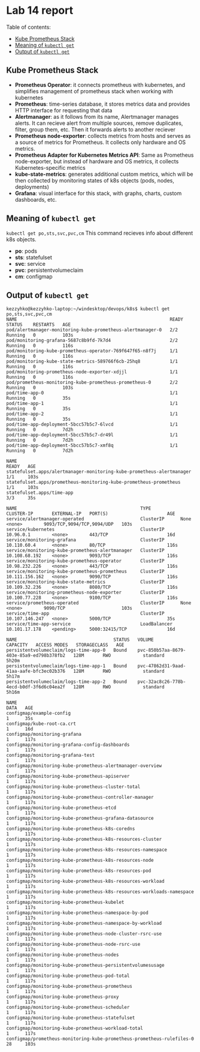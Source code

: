 # Lab 14 report


Table of contents:  
* [Kube Prometheus Stack](#kube-prometheus-stack)  
* [Meaning of `kubectl get`](#meaning-of-kubectl-get)  
* [Output of `kubectl get`](#output-of-kubectl-get)  


## Kube Prometheus Stack
* **Prometheus Operator**: it connects prometheus with kubernetes, and simplifies management of prometheus stack when working with kubernetes
* **Prometheus**: time-series database, it stores metrics data and provides HTTP interface for requesting that data
* **Alertmanager**: as it follows from its name, Alertmanager manages alerts. It can recieve alert from multiple sources, remove duplicates, filter, group them, etc. Then it forwards alerts to another reciever
* **Prometheus node-exporter**: collects metrics from hosts and serves as a source of metrics for Prometheus. It collects only hardware and OS metrics.
* **Prometheus Adapter for Kubernetes Metrics API**: Same as Prometheus node-exporter, but instead of hardware and OS metrics, it collects Kubernetes-specific metrics
* **kube-state-metrics**: generates additional custom metrics, which will be then collected by monitoring states of k8s objects (pods, nodes, deployments)
* **Grafana**: visual interface for this stack, with graphs, charts, custom dashboards, etc.


## Meaning of `kubectl get`
`kubectl get po,sts,svc,pvc,cm`
This command recieves info about different k8s objects. 
* **po**: pods
* **sts**: statefulset
* **svc**: service
* **pvc**: persistentvolumeclaim
* **cm**: configmap


## Output of `kubectl get`
```
kezzyhko@kezzyhko-laptop:~/windesktop/devops/k8s$ kubectl get po,sts,svc,pvc,cm
NAME                                                         READY   STATUS    RESTARTS   AGE
pod/alertmanager-monitoring-kube-prometheus-alertmanager-0   2/2     Running   0          103s
pod/monitoring-grafana-5687c8b9fd-7k7d4                      2/2     Running   0          116s
pod/monitoring-kube-prometheus-operator-769f647f65-n8f7j     1/1     Running   0          116s
pod/monitoring-kube-state-metrics-589766f6cb-25hq8           1/1     Running   0          116s
pod/monitoring-prometheus-node-exporter-xdjjl                1/1     Running   0          116s
pod/prometheus-monitoring-kube-prometheus-prometheus-0       2/2     Running   0          103s
pod/time-app-0                                               1/1     Running   0          35s
pod/time-app-1                                               1/1     Running   0          35s
pod/time-app-2                                               1/1     Running   0          35s
pod/time-app-deployment-5bcc57b5c7-6lvcd                     1/1     Running   0          7d2h
pod/time-app-deployment-5bcc57b5c7-dr49l                     1/1     Running   0          7d2h
pod/time-app-deployment-5bcc57b5c7-xmf8q                     1/1     Running   0          7d2h

NAME                                                                    READY   AGE
statefulset.apps/alertmanager-monitoring-kube-prometheus-alertmanager   1/1     103s
statefulset.apps/prometheus-monitoring-kube-prometheus-prometheus       1/1     103s
statefulset.apps/time-app                                               3/3     35s

NAME                                              TYPE           CLUSTER-IP       EXTERNAL-IP   PORT(S)                      AGE
service/alertmanager-operated                     ClusterIP      None             <none>        9093/TCP,9094/TCP,9094/UDP   103s
service/kubernetes                                ClusterIP      10.96.0.1        <none>        443/TCP                      16d
service/monitoring-grafana                        ClusterIP      10.110.60.4      <none>        80/TCP                       116s
service/monitoring-kube-prometheus-alertmanager   ClusterIP      10.108.68.192    <none>        9093/TCP                     116s
service/monitoring-kube-prometheus-operator       ClusterIP      10.98.232.226    <none>        443/TCP                      116s
service/monitoring-kube-prometheus-prometheus     ClusterIP      10.111.156.162   <none>        9090/TCP                     116s
service/monitoring-kube-state-metrics             ClusterIP      10.109.32.236    <none>        8080/TCP                     116s
service/monitoring-prometheus-node-exporter       ClusterIP      10.100.77.228    <none>        9100/TCP                     116s
service/prometheus-operated                       ClusterIP      None             <none>        9090/TCP                     103s
service/time-app                                  ClusterIP      10.107.146.247   <none>        5000/TCP                     35s
service/time-app-service                          LoadBalancer   10.101.17.178    <pending>     5000:32415/TCP               16d

NAME                                    STATUS   VOLUME                                     CAPACITY   ACCESS MODES   STORAGECLASS   AGE
persistentvolumeclaim/logs-time-app-0   Bound    pvc-850b57aa-8679-403e-85a9-ed798b378fb2   128M       RWO            standard       5h20m
persistentvolumeclaim/logs-time-app-1   Bound    pvc-47862d31-9aad-41aa-aafe-bfc3ec02b376   128M       RWO            standard       5h17m
persistentvolumeclaim/logs-time-app-2   Bound    pvc-32ac8c26-778b-4ecd-b0df-3f6d6c04ea2f   128M       RWO            standard       5h16m

NAME                                                                     DATA   AGE
configmap/example-config                                                 1      35s
configmap/kube-root-ca.crt                                               1      16d
configmap/monitoring-grafana                                             1      117s
configmap/monitoring-grafana-config-dashboards                           1      117s
configmap/monitoring-grafana-test                                        1      117s
configmap/monitoring-kube-prometheus-alertmanager-overview               1      117s
configmap/monitoring-kube-prometheus-apiserver                           1      117s
configmap/monitoring-kube-prometheus-cluster-total                       1      117s
configmap/monitoring-kube-prometheus-controller-manager                  1      117s
configmap/monitoring-kube-prometheus-etcd                                1      117s
configmap/monitoring-kube-prometheus-grafana-datasource                  1      117s
configmap/monitoring-kube-prometheus-k8s-coredns                         1      117s
configmap/monitoring-kube-prometheus-k8s-resources-cluster               1      117s
configmap/monitoring-kube-prometheus-k8s-resources-namespace             1      117s
configmap/monitoring-kube-prometheus-k8s-resources-node                  1      117s
configmap/monitoring-kube-prometheus-k8s-resources-pod                   1      117s
configmap/monitoring-kube-prometheus-k8s-resources-workload              1      117s
configmap/monitoring-kube-prometheus-k8s-resources-workloads-namespace   1      117s
configmap/monitoring-kube-prometheus-kubelet                             1      117s
configmap/monitoring-kube-prometheus-namespace-by-pod                    1      117s
configmap/monitoring-kube-prometheus-namespace-by-workload               1      117s
configmap/monitoring-kube-prometheus-node-cluster-rsrc-use               1      117s
configmap/monitoring-kube-prometheus-node-rsrc-use                       1      117s
configmap/monitoring-kube-prometheus-nodes                               1      117s
configmap/monitoring-kube-prometheus-persistentvolumesusage              1      117s
configmap/monitoring-kube-prometheus-pod-total                           1      117s
configmap/monitoring-kube-prometheus-prometheus                          1      117s
configmap/monitoring-kube-prometheus-proxy                               1      117s
configmap/monitoring-kube-prometheus-scheduler                           1      117s
configmap/monitoring-kube-prometheus-statefulset                         1      117s
configmap/monitoring-kube-prometheus-workload-total                      1      117s
configmap/prometheus-monitoring-kube-prometheus-prometheus-rulefiles-0   28     103s
```
